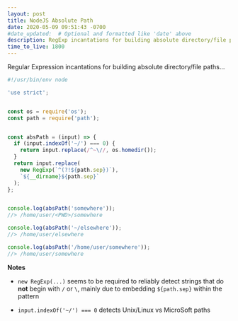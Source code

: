 ```yaml
---
layout: post
title: NodeJS Absolute Path
date: 2020-05-09 09:51:43 -0700
#date_updated:  # Optional and formatted like 'date' above
description: RegExp incantations for building absolute directory/file paths
time_to_live: 1800
---
```




Regular Expression incantations for building absolute directory/file paths...


```javascript
#!/usr/bin/env node

'use strict';


const os = require('os');
const path = require('path');


const absPath = (input) => {
  if (input.indexOf('~/') === 0) {
    return input.replace(/^~\//, os.homedir());
  }
  return input.replace(
    new RegExp(`^(?!${path.sep})`),
    `${__dirname}${path.sep}`
  );
};


console.log(absPath('somewhere'));
//> /home/user/<PWD>/somewhere

console.log(absPath('~/elsewhere'));
//> /home/user/elsewhere

console.log(absPath('/home/user/somewhere'));
//> /home/user/somewhere
```


**Notes**


- `new RegExp(...)` seems to be required to reliably detect strings that do **not** begin with `/` or `\`, mainly due to embedding `${path.sep}` within the pattern

- `input.indexOf('~/') === 0` detects Unix/Linux vs MicroSoft paths
